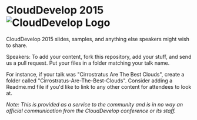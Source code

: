 CloudDevelop 2015   ![CloudDevelop Logo](http://clouddevelop.org/images/CD_logo_400x400.png)
============

CloudDevelop 2015 slides, samples, and anything else speakers might wish to share.

Speakers: To add your content, fork this repository, add your stuff, and send us a pull request. Put your files in a folder matching your talk name.

For instance, if your talk was "Cirrostratus Are The Best Clouds", create a folder called "Cirrostratus-Are-The-Best-Clouds". Consider adding a Readme.md file if you'd like to link to any other content for attendees to look at.

_Note: This is provided as a service to the community and is in no way an official communication from the CloudDevelop conference or its staff._

